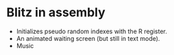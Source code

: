 # Blitz in assembly

- Initializes pseudo random indexes with the R register.
- An animated waiting screen (but still in text mode).
- Music
